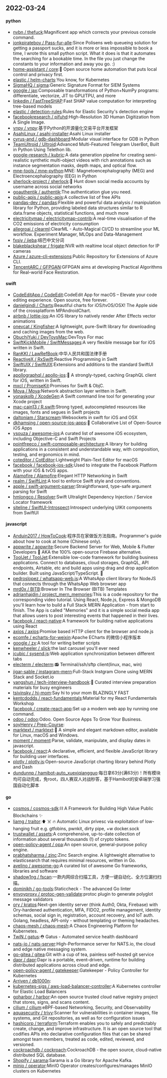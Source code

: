 ## 2022-03-24

#### python
* [nvbn / thefuck](https://github.com/nvbn/thefuck):Magnificent app which corrects your previous console command.
* [jonkpirateboy / Pass-fur-alle](https://github.com/jonkpirateboy/Pass-fur-alle):Since Polisens web queueing solution for getting a passport sucks, and it is more or less impossible to book a time, I wrote this small python script. What it does is that it automates the searching for a bookable time. In the file you just change the constants to your information and away you go. :)
* [home-assistant / core](https://github.com/home-assistant/core):🏡
Open source home automation that puts local control and privacy first.
* [elastic / helm-charts](https://github.com/elastic/helm-charts):You know, for Kubernetes
* [SigmaHQ / sigma](https://github.com/SigmaHQ/sigma):Generic Signature Format for SIEM Systems
* [google / jax](https://github.com/google/jax):Composable transformations of Python+NumPy programs: differentiate, vectorize, JIT to GPU/TPU, and more
* [linkedin / FastTreeSHAP](https://github.com/linkedin/FastTreeSHAP):Fast SHAP value computation for interpreting tree-based models
* [elastic / detection-rules](https://github.com/elastic/detection-rules):Rules for Elastic Security's detection engine
* [facebookresearch / pifuhd](https://github.com/facebookresearch/pifuhd):High-Resolution 3D Human Digitization from A Single Image.
* [vnpy / vnpy](https://github.com/vnpy/vnpy):基于Python的开源量化交易平台开发框架
* [AsahiLinux / asahi-installer](https://github.com/AsahiLinux/asahi-installer):Asahi Linux installer
* [cyrus-and / gdb-dashboard](https://github.com/cyrus-and/gdb-dashboard):Modular visual interface for GDB in Python
* [TeamUltroid / Ultroid](https://github.com/TeamUltroid/Ultroid):Advanced Multi-Featured Telegram UserBot, Built in Python Using Telethon lib.
* [google-research / kubric](https://github.com/google-research/kubric):A data generation pipeline for creating semi-realistic synthetic multi-object videos with rich annotations such as instance segmentation masks, depth maps, and optical flow.
* [mne-tools / mne-python](https://github.com/mne-tools/mne-python):MNE: Magnetoencephalography (MEG) and Electroencephalography (EEG) in Python
* [sherlock-project / sherlock](https://github.com/sherlock-project/sherlock):🔎
Hunt down social media accounts by username across social networks
* [goauthentik / authentik](https://github.com/goauthentik/authentik):The authentication glue you need.
* [public-apis / public-apis](https://github.com/public-apis/public-apis):A collective list of free APIs
* [pandas-dev / pandas](https://github.com/pandas-dev/pandas):Flexible and powerful data analysis / manipulation library for Python, providing labeled data structures similar to R data.frame objects, statistical functions, and much more
* [electricitymap / electricitymap-contrib](https://github.com/electricitymap/electricitymap-contrib):A real-time visualisation of the CO2 emissions of electricity consumption
* [allegroai / clearml](https://github.com/allegroai/clearml):ClearML - Auto-Magical CI/CD to streamline your ML workflow. Experiment Manager, MLOps and Data-Management
* [fxsjy / jieba](https://github.com/fxsjy/jieba):结巴中文分词
* [blakeblackshear / frigate](https://github.com/blakeblackshear/frigate):NVR with realtime local object detection for IP cameras
* [Azure / azure-cli-extensions](https://github.com/Azure/azure-cli-extensions):Public Repository for Extensions of Azure CLI.
* [TencentARC / GFPGAN](https://github.com/TencentARC/GFPGAN):GFPGAN aims at developing Practical Algorithms for Real-world Face Restoration.

#### swift
* [CodeEditApp / CodeEdit](https://github.com/CodeEditApp/CodeEdit):CodeEdit App for macOS – Elevate your code editing experience. Open source, free forever.
* [danielgindi / Charts](https://github.com/danielgindi/Charts):Beautiful charts for iOS/tvOS/OSX! The Apple side of the crossplatform MPAndroidChart.
* [airbnb / lottie-ios](https://github.com/airbnb/lottie-ios):An iOS library to natively render After Effects vector animations
* [onevcat / Kingfisher](https://github.com/onevcat/Kingfisher):A lightweight, pure-Swift library for downloading and caching images from the web.
* [ObuchiYuki / DevToysMac](https://github.com/ObuchiYuki/DevToysMac):DevToys For mac
* [SwiftKickMobile / SwiftMessages](https://github.com/SwiftKickMobile/SwiftMessages):A very flexible message bar for iOS written in Swift.
* [RanKKI / LawRefBook](https://github.com/RanKKI/LawRefBook):中华人民共和国法律手册
* [ReactiveX / RxSwift](https://github.com/ReactiveX/RxSwift):Reactive Programming in Swift
* [SwiftUIX / SwiftUIX](https://github.com/SwiftUIX/SwiftUIX):Extensions and additions to the standard SwiftUI library.
* [apollographql / apollo-ios](https://github.com/apollographql/apollo-ios):📱
A strongly-typed, caching GraphQL client for iOS, written in Swift.
* [mxcl / PromiseKit](https://github.com/mxcl/PromiseKit):Promises for Swift & ObjC.
* [Moya / Moya](https://github.com/Moya/Moya):Network abstraction layer written in Swift.
* [yonaskolb / XcodeGen](https://github.com/yonaskolb/XcodeGen):A Swift command line tool for generating your Xcode project
* [mac-cain13 / R.swift](https://github.com/mac-cain13/R.swift):Strong typed, autocompleted resources like images, fonts and segues in Swift projects
* [daltoniam / Starscream](https://github.com/daltoniam/Starscream):Websockets in swift for iOS and OSX
* [dkhamsing / open-source-ios-apps](https://github.com/dkhamsing/open-source-ios-apps):📱
Collaborative List of Open-Source iOS Apps
* [vsouza / awesome-ios](https://github.com/vsouza/awesome-ios):A curated list of awesome iOS ecosystem, including Objective-C and Swift Projects
* [pointfreeco / swift-composable-architecture](https://github.com/pointfreeco/swift-composable-architecture):A library for building applications in a consistent and understandable way, with composition, testing, and ergonomics in mind.
* [coteditor / CotEditor](https://github.com/coteditor/CotEditor):Lightweight Plain-Text Editor for macOS
* [facebook / facebook-ios-sdk](https://github.com/facebook/facebook-ios-sdk):Used to integrate the Facebook Platform with your iOS & tvOS apps.
* [Alamofire / Alamofire](https://github.com/Alamofire/Alamofire):Elegant HTTP Networking in Swift
* [realm / SwiftLint](https://github.com/realm/SwiftLint):A tool to enforce Swift style and conventions.
* [apple / swift-argument-parser](https://github.com/apple/swift-argument-parser):Straightforward, type-safe argument parsing for Swift
* [hmlongco / Resolver](https://github.com/hmlongco/Resolver):Swift Ultralight Dependency Injection / Service Locator framework
* [siteline / SwiftUI-Introspect](https://github.com/siteline/SwiftUI-Introspect):Introspect underlying UIKit components from SwiftUI

#### javascript
* [Anduin2017 / HowToCook](https://github.com/Anduin2017/HowToCook):程序员在家做饭方法指南。Programmer's guide about how to cook at home (Chinese only).
* [appwrite / appwrite](https://github.com/appwrite/appwrite):Secure Backend Server for Web, Mobile & Flutter Developers
🚀
AKA the 100% open-source Firebase alternative.
* [ToolJet / ToolJet](https://github.com/ToolJet/ToolJet):Extensible low-code framework for building business applications. Connect to databases, cloud storages, GraphQL, API endpoints, Airtable, etc and build apps using drag and drop application builder. Built using JavaScript/TypeScript.
🚀
* [pedroslopez / whatsapp-web.js](https://github.com/pedroslopez/whatsapp-web.js):A WhatsApp client library for NodeJS that connects through the WhatsApp Web browser app
* [mrd0x / BITB](https://github.com/mrd0x/BITB):Browser In The Browser (BITB) Templates
* [adrianhajdin / project_mern_memories](https://github.com/adrianhajdin/project_mern_memories):This is a code repository for the corresponding video tutorial. Using React, Node.js, Express & MongoDB you'll learn how to build a Full Stack MERN Application - from start to finish. The App is called "Memories" and it is a simple social media app that allows users to post interesting events that happened in their lives.
* [facebook / react-native](https://github.com/facebook/react-native):A framework for building native applications using React
* [axios / axios](https://github.com/axios/axios):Promise based HTTP client for the browser and node.js
* [ecomfe / echarts-for-weixin](https://github.com/ecomfe/echarts-for-weixin):Apache ECharts 的微信小程序版本
* [google / zx](https://github.com/google/zx):A tool for writing better scripts
* [kenwheeler / slick](https://github.com/kenwheeler/slick):the last carousel you'll ever need
* [jcubic / sysend.js](https://github.com/jcubic/sysend.js):Web application synchronization between different tabs
* [electerm / electerm](https://github.com/electerm/electerm):📻
Terminal/ssh/sftp client(linux, mac, win)
* [jigar-sable / instagram-mern](https://github.com/jigar-sable/instagram-mern):Full-Stack Instgram Clone using MERN Stack and Socket.io
* [yangshun / tech-interview-handbook](https://github.com/yangshun/tech-interview-handbook):💯
Curated interview preparation materials for busy engineers
* [tsivinsky / hi-mom](https://github.com/tsivinsky/hi-mom):Say hi to your mom BLAZINGLY FAST
* [kentcdodds / react-fundamentals](https://github.com/kentcdodds/react-fundamentals):Material for my React Fundamentals Workshop
* [facebook / create-react-app](https://github.com/facebook/create-react-app):Set up a modern web app by running one command.
* [odoo / odoo](https://github.com/odoo/odoo):Odoo. Open Source Apps To Grow Your Business.
* [soyHenry / Prep-Course](https://github.com/soyHenry/Prep-Course):
* [marktext / marktext](https://github.com/marktext/marktext):📝
A simple and elegant markdown editor, available for Linux, macOS and Windows.
* [moment / moment](https://github.com/moment/moment):Parse, validate, manipulate, and display dates in javascript.
* [facebook / react](https://github.com/facebook/react):A declarative, efficient, and flexible JavaScript library for building user interfaces.
* [plotly / plotly.js](https://github.com/plotly/plotly.js):Open-source JavaScript charting library behind Plotly and Dash
* [dundunnp / hamibot-auto_xuexiqiangguo](https://github.com/dundunnp/hamibot-auto_xuexiqiangguo):每日拿63分(满63分)！所有模块均可自动完成，免root，四人赛双人对战秒答，基于Hamibot的安卓端学习强国自动化脚本

#### go
* [cosmos / cosmos-sdk](https://github.com/cosmos/cosmos-sdk):⛓️
A Framework for Building High Value Public Blockchains
✨
* [liamg / traitor](https://github.com/liamg/traitor):⬆️
☠️
🔥
Automatic Linux privesc via exploitation of low-hanging fruit e.g. gtfobins, pwnkit, dirty pipe, +w docker.sock
* [trustwallet / assets](https://github.com/trustwallet/assets):A comprehensive, up-to-date collection of information about several thousands (!) of crypto tokens.
* [open-policy-agent / opa](https://github.com/open-policy-agent/opa):An open source, general-purpose policy engine.
* [prabhatsharma / zinc](https://github.com/prabhatsharma/zinc):Zinc Search engine. A lightweight alternative to elasticsearch that requires minimal resources, written in Go.
* [avelino / awesome-go](https://github.com/avelino/awesome-go):A curated list of awesome Go frameworks, libraries and software
* [shadow1ng / fscan](https://github.com/shadow1ng/fscan):一款内网综合扫描工具，方便一键自动化、全方位漏扫扫描。
* [dominikh / go-tools](https://github.com/dominikh/go-tools):Staticcheck - The advanced Go linter
* [envoyproxy / protoc-gen-validate](https://github.com/envoyproxy/protoc-gen-validate):protoc plugin to generate polyglot message validators
* [ory / kratos](https://github.com/ory/kratos):Next-gen identity server (think Auth0, Okta, Firebase) with Ory-hardened authentication, MFA, FIDO2, profile management, identity schemas, social sign in, registration, account recovery, and IoT auth. Golang, headless, API-only - without templating or theming headaches.
* [chaos-mesh / chaos-mesh](https://github.com/chaos-mesh/chaos-mesh):A Chaos Engineering Platform for Kubernetes.
* [TwiN / gatus](https://github.com/TwiN/gatus):⛑
Gatus - Automated service health dashboard
* [nats-io / nats-server](https://github.com/nats-io/nats-server):High-Performance server for NATS.io, the cloud and edge native messaging system.
* [go-gitea / gitea](https://github.com/go-gitea/gitea):Git with a cup of tea, painless self-hosted git service
* [dapr / dapr](https://github.com/dapr/dapr):Dapr is a portable, event-driven, runtime for building distributed applications across cloud and edge.
* [open-policy-agent / gatekeeper](https://github.com/open-policy-agent/gatekeeper):Gatekeeper - Policy Controller for Kubernetes
* [Arriven / db1000n](https://github.com/Arriven/db1000n):
* [kubernetes-sigs / aws-load-balancer-controller](https://github.com/kubernetes-sigs/aws-load-balancer-controller):A Kubernetes controller for Elastic Load Balancers
* [goharbor / harbor](https://github.com/goharbor/harbor):An open source trusted cloud native registry project that stores, signs, and scans content.
* [cilium / cilium](https://github.com/cilium/cilium):eBPF-based Networking, Security, and Observability
* [aquasecurity / trivy](https://github.com/aquasecurity/trivy):Scanner for vulnerabilities in container images, file systems, and Git repositories, as well as for configuration issues
* [hashicorp / terraform](https://github.com/hashicorp/terraform):Terraform enables you to safely and predictably create, change, and improve infrastructure. It is an open source tool that codifies APIs into declarative configuration files that can be shared amongst team members, treated as code, edited, reviewed, and versioned.
* [cockroachdb / cockroach](https://github.com/cockroachdb/cockroach):CockroachDB - the open source, cloud-native distributed SQL database.
* [Shopify / sarama](https://github.com/Shopify/sarama):Sarama is a Go library for Apache Kafka.
* [minio / operator](https://github.com/minio/operator):MinIO Operator creates/configures/manages MinIO clusters on Kubernetes
